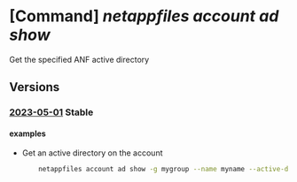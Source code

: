 # [Command] _netappfiles account ad show_

Get the specified ANF active directory

## Versions

### [2023-05-01](/Resources/mgmt-plane/L3N1YnNjcmlwdGlvbnMve30vcmVzb3VyY2Vncm91cHMve30vcHJvdmlkZXJzL21pY3Jvc29mdC5uZXRhcHAvbmV0YXBwYWNjb3VudHMve30=/2023-05-01.xml) **Stable**

<!-- mgmt-plane /subscriptions/{}/resourcegroups/{}/providers/microsoft.netapp/netappaccounts/{} 2023-05-01 properties.activeDirectories[] -->

#### examples

- Get an active directory on the account
    ```bash
        netappfiles account ad show -g mygroup --name myname --active-directory-id 13641da9-c0e9-4b97-84fc-4f8014a93848
    ```
